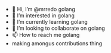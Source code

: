 - 👋 Hi, I’m @mrredo golang
- 👀 I’m interested in golang
- 🌱 I’m currently learning golang
- 💞️ I’m looking to collaborate on golang
- 📫 How to reach me golang
- making amongus contributions thing
<!---
no
--->
